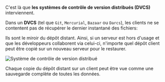 C'est là que **les systèmes de contrôle de version distribués (DVCS)**
interviennent.

Dans un **DVCS** (tel que `Git`, `Mercurial`, `Bazaar` ou `Darcs`), les clients
ne se contentent pas de récupérer le dernier instantané des fichiers:

Ils sont le miroir du dépôt distant. Ainsi, si un serveur est hors d'usage et
que les développeurs collaborent via celui-ci, n'importe quel dépôt client peut
être copié sur un nouveau serveur pour le restaurer.

![Système de contrôle de version distribué](/fmanadi/courses/git/git_formation__part1/assets/distributed-vcs.png)

Chaque copie du dépôt distant sur un client peut être vue comme une sauvegarde
complète de toutes les données.
